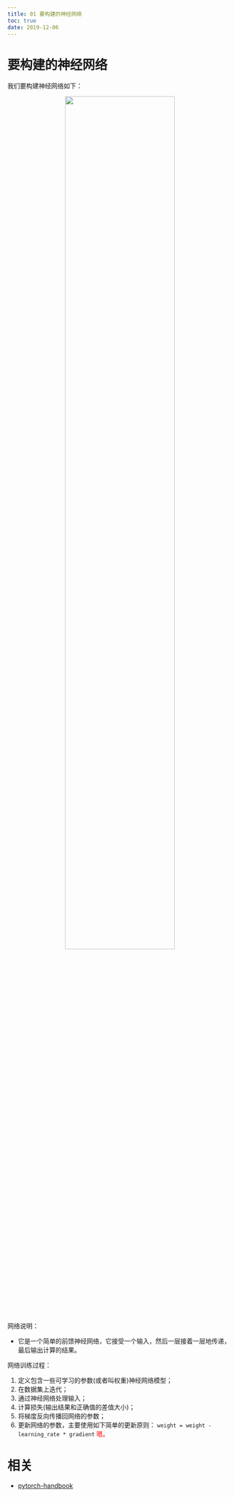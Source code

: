 ```yaml
---
title: 01 要构建的神经网络
toc: true
date: 2019-12-06
---
```


# 要构建的神经网络



我们要构建神经网络如下：

<p align="center">
    <img width="70%" height="70%" src="http://images.iterate.site/blog/image/20190627/yJpTM4tD80SK.png?imageslim">
</p>

网络说明：

- 它是一个简单的前馈神经网络，它接受一个输入，然后一层接着一层地传递，最后输出计算的结果。

网络训练过程：

1. 定义包含一些可学习的参数(或者叫权重)神经网络模型；
2. 在数据集上迭代；
3. 通过神经网络处理输入；
4. 计算损失(输出结果和正确值的差值大小)；
5. 将梯度反向传播回网络的参数；
6. 更新网络的参数，主要使用如下简单的更新原则：
`weight = weight - learning_rate * gradient` <span style="color:red;">嗯。</span>




# 相关

- [pytorch-handbook](https://github.com/zergtant/pytorch-handbook)
